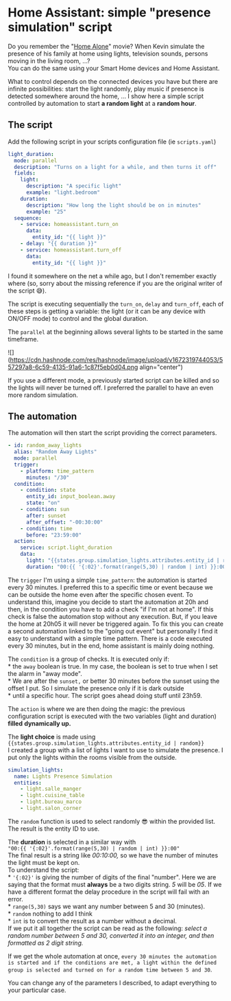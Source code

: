 # Home Assistant: simple "presence simulation" script

Do you remember the "[Home Alone](https://en.wikipedia.org/wiki/Home_Alone)" movie? When Kevin simulate the presence of his family at home using lights, television sounds, persons moving in the living room, ...?  
You can do the same using your Smart Home devices and Home Assistant.

What to control depends on the connected devices you have but there are infinite possibilities: start the light randomly, play music if presence is detected somewhere around the home, ... I show here a simple script controlled by automation to start **a random light** at a **random hour**.

## The script

Add the following script in your scripts configuration file (ie `scripts.yaml`)

```yaml
light_duration:
  mode: parallel 
  description: "Turns on a light for a while, and then turns it off"
  fields:
    light:
      description: "A specific light"
      example: "light.bedroom"
    duration:
      description: "How long the light should be on in minutes"
      example: "25"
  sequence:
    - service: homeassistant.turn_on
      data:
        entity_id: "{{ light }}"
    - delay: "{{ duration }}"
    - service: homeassistant.turn_off
      data:
        entity_id: "{{ light }}"
```

I found it somewhere on the net a while ago, but I don't remember exactly where (so, sorry about the missing reference if you are the original writer of the script 😅).

The script is executing sequentially the `turn_on`, `delay` and `turn_off`, each of these steps is getting a variable: the light (or it can be any device with ON/OFF mode) to control and the global duration.

The `parallel` at the beginning allows several lights to be started in the same timeframe.

![](https://cdn.hashnode.com/res/hashnode/image/upload/v1672319744053/557297a8-6c59-4135-91a6-1c87f5eb0d04.png align="center")

If you use a different mode, a previously started script can be killed and so the lights will never be turned off. I preferred the parallel to have an even more random simulation.

## The automation

The automation will then start the script providing the correct parameters.

```yaml
- id: random_away_lights
  alias: "Random Away Lights"
  mode: parallel 
  trigger:
    - platform: time_pattern
      minutes: "/30"
  condition:
    - condition: state
      entity_id: input_boolean.away
      state: "on"
    - condition: sun
      after: sunset
      after_offset: "-00:30:00"
    - condition: time
      before: "23:59:00"
  action:
    service: script.light_duration
    data:
      light: "{{states.group.simulation_lights.attributes.entity_id | random}}"
      duration: "00:{{ '{:02}'.format(range(5,30) | random | int) }}:00"
```

The `trigger` I'm using a simple `time_pattern`: the automation is started every 30 minutes. I preferred this to a specific time or event because we can be outside the home even after the specific chosen event. To understand this, imagine you decide to start the automation at 20h and then, in the condition you have to add a check "if I'm not at home". If this check is false the automation stop without any execution. But, if you leave the home at 20h05 it will never be triggered again. To fix this you can create a second automation linked to the "going out event" but personally I find it easy to understand with a simple time pattern. There is a code executed every 30 minutes, but in the end, home assistant is mainly doing nothing.

The `condition` is a group of checks. It is executed only if:  
\* the `away` boolean is true. In my case, the boolean is set to true when I set the alarm in "away mode".  
\* We are after the `sunset,` or better 30 minutes before the sunset using the offset I put. So I simulate the presence only if it is dark outside  
\* until a specific hour. The script goes ahead doing stuff until 23h59.

The `action` is where we are then doing the magic: the previous configuration script is executed with the two variables (light and duration) **filled** **dynamically up.**

The **light choice** is made using  
`{{states.group.simulation_lights.attributes.entity_id | random}}`  
I created a group with a list of lights I want to use to simulate the presence. I put only the lights within the rooms visible from the outside.

```yaml
simulation_lights:
  name: Lights Presence Simulation
  entities:
    - light.salle_manger
    - light.cuisine_table
    - light.bureau_marco
    - light.salon_corner
```

The `random` function is used to select randomly 😎 within the provided list. The result is the entity ID to use.

The **duration** is selected in a similar way with  
`"00:{{ '{:02}'.format(range(5,30) | random | int) }}:00"`  
The final result is a string like *00:10:00,* so we have the number of minutes the light must be kept on.  
To understand the script:  
\* `'{:02}'` is giving the number of digits of the final "number". Here we are saying that the format must **always** be a two digits string. *5* will be *05*. If we have a different format the delay procedure in the script will fail with an error.  
\* `range(5,30)` says we want any number between 5 and 30 (minutes).  
\* `random` nothing to add I think  
\* `int` is to convert the result as a number without a decimal.  
If we put it all together the script can be read as the following: *select a random number between 5 and 30, converted it into an integer, and then formatted as 2 digit string.*

If we get the whole automation at once, `every 30 minutes the automation is started and if the conditions are met, a light within the defined group is selected and turned on for a random time between 5 and 30`.

You can change any of the parameters I described, to adapt everything to your particular case.